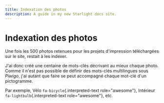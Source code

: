 ```yaml
---
title: Indexation des photos
description: A guide in my new Starlight docs site.
---
```

# Indexation des photos

Une fois les 500 photos retenues pour les projets d\'impression
téléchargées sur le site, restait à les indexer.

J\'ai donc créé une centaine de mots-clés décrivant au mieux chaque
photo. Comme il n\'est pas possible de définir des mots-clés
multilingues sous *Piwigo*, j\'ai autant que faire se peut accompagné
chaque mot-clé d\'un pictogramme.

Par exemple, Vélo `fa-bicycle`{.interpreted-text role="awesome"},
Intérieur `fa-lightbulb`{.interpreted-text role="awesome"}, etc.
